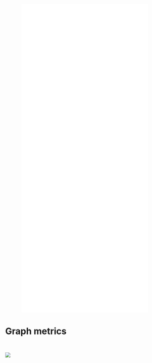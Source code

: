 <div align="center">
    <img width="400" src="/github-metrics.svg">
</div>

# Graph metrics
# ![](http://github-profile-summary-cards.vercel.app/api/cards/profile-details?username=SergioAlvarezMed&theme=vue)
